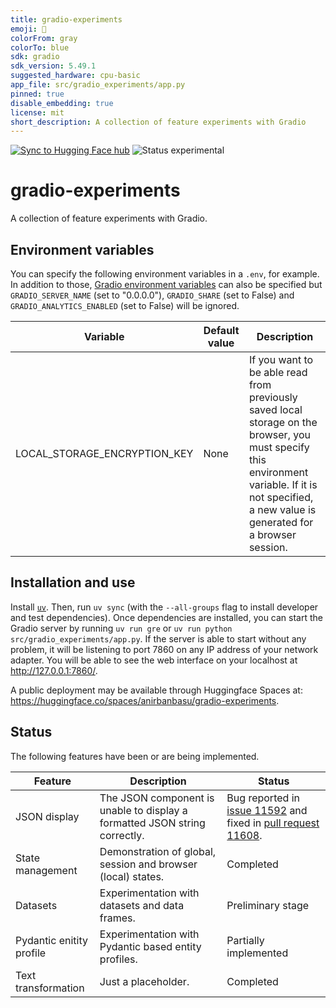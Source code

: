 ```yaml
---
title: gradio-experiments
emoji: 🔬
colorFrom: gray
colorTo: blue
sdk: gradio
sdk_version: 5.49.1
suggested_hardware: cpu-basic
app_file: src/gradio_experiments/app.py
pinned: true
disable_embedding: true
license: mit
short_description: A collection of feature experiments with Gradio
---
```


[![Sync to Hugging Face hub](https://github.com/anirbanbasu/gradio-experiments/actions/workflows/hfspaces.yml/badge.svg)](https://github.com/anirbanbasu/gradio-experiments/actions/workflows/hfspaces.yml) ![Status experimental](https://img.shields.io/badge/Status-experimental-yellow)

# gradio-experiments

A collection of feature experiments with Gradio.

## Environment variables

You can specify the following environment variables in a `.env`, for example. In addition to those, [Gradio environment variables](https://www.gradio.app/guides/environment-variables) can also be specified but `GRADIO_SERVER_NAME` (set to "0.0.0.0"), `GRADIO_SHARE` (set to False) and `GRADIO_ANALYTICS_ENABLED` (set to False) will be ignored.


| Variable       | Default value | Description             |
|----------------|---------------|-------------------------|
| LOCAL_STORAGE_ENCRYPTION_KEY    | None | If you want to be able read from previously saved local storage on the browser, you must specify this environment variable. If it is not specified, a new value is generated for a browser session. |

## Installation and use

Install [`uv`](https://docs.astral.sh/uv/getting-started/installation/). Then, run `uv sync` (with the `--all-groups` flag to install developer and test dependencies). Once dependencies are installed, you can start the Gradio server by running `uv run gre` or `uv run python src/gradio_experiments/app.py`. If the server is able to start without any problem, it will be listening to port 7860 on any IP address of your network adapter. You will be able to see the web interface on your localhost at http://127.0.0.1:7860/.

A public deployment may be available through Huggingface Spaces at: https://huggingface.co/spaces/anirbanbasu/gradio-experiments.

## Status

The following features have been or are being implemented.

| Feature | Description | Status |
|---------|-------------|--------|
| JSON display | The JSON component is unable to display a formatted JSON string correctly. | Bug reported in [issue 11592](https://github.com/gradio-app/gradio/issues/11592) and fixed in [pull request 11608](https://github.com/gradio-app/gradio/pull/11608). |
| State management | Demonstration of global, session and browser (local) states. | Completed |
| Datasets | Experimentation with datasets and data frames. | Preliminary stage |
| Pydantic enitity profile | Experimentation with Pydantic based entity profiles. | Partially implemented |
| Text transformation | Just a placeholder. | Completed |
